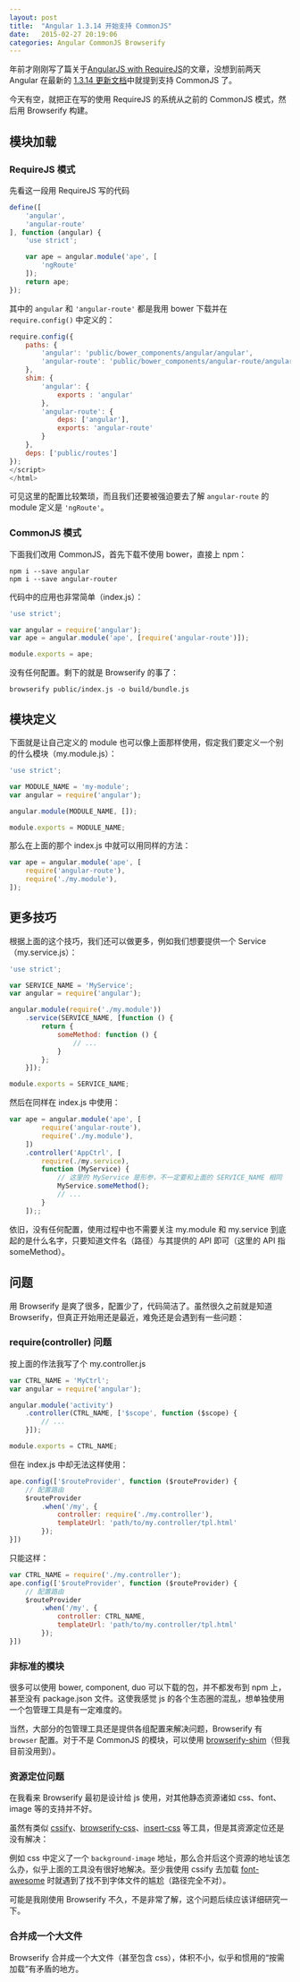 ```yaml
---
layout: post
title:  "Angular 1.3.14 开始支持 CommonJS"
date:   2015-02-27 20:19:06
categories: Angular CommonJS Browserify
---
```


年前才刚刚写了篇关于[AngularJS with RequireJS](http://csbun.github.io/blog/angular/requirejs/2015/02/15/ng-with-requirejs.html)的文章，没想到前两天 Angular 在最新的 [1.3.14 更新文档](http://angularjs.blogspot.com/2015/02/new-angularjs-releases-140-beta5-and.html)中就提到支持 CommonJS 了。

今天有空，就把正在写的使用 RequireJS 的系统从之前的 CommonJS 模式，然后用 Browserify 构建。

## 模块加载

### RequireJS 模式

先看这一段用 RequireJS 写的代码

```javascript
define([
    'angular',
    'angular-route'
], function (angular) {
    'use strict';

    var ape = angular.module('ape', [
        'ngRoute'
    ]);
    return ape;
});
```

其中的 `angular` 和 `'angular-route'` 都是我用 bower 下载并在 `require.config()` 中定义的：

```javascript
require.config({
    paths: {
        'angular': 'public/bower_components/angular/angular',
        'angular-route': 'public/bower_components/angular-route/angular-route',
    },
    shim: {
        'angular': {
            exports : 'angular'
        },
        'angular-route': {
            deps: ['angular'],
            exports: 'angular-route'
        }
    },
    deps: ['public/routes']
});
</script>
</html>
```

可见这里的配置比较繁琐，而且我们还要被强迫要去了解 `angular-route` 的 module 定义是 `'ngRoute'`。


### CommonJS 模式

下面我们改用 CommonJS，首先下载不使用 bower，直接上 npm：

```
npm i --save angular
npm i --save angular-router
```

代码中的应用也非常简单（index.js）：

```javascript
'use strict';

var angular = require('angular');
var ape = angular.module('ape', [require('angular-route')]);

module.exports = ape;
```

没有任何配置。剩下的就是 Browserify 的事了：

```
browserify public/index.js -o build/bundle.js
```


## 模块定义

下面就是让自己定义的 module 也可以像上面那样使用，假定我们要定义一个别的什么模块（my.module.js）：

```javascript
'use strict';

var MODULE_NAME = 'my-module';
var angular = require('angular');

angular.module(MODULE_NAME, []);

module.exports = MODULE_NAME;
```

那么在上面的那个 index.js 中就可以用同样的方法：

```javascript
var ape = angular.module('ape', [
    require('angular-route'),
    require('./my.module'),
]);
```


## 更多技巧

根据上面的这个技巧，我们还可以做更多，例如我们想要提供一个 Service（my.service.js）：

```javascript
'use strict';

var SERVICE_NAME = 'MyService';
var angular = require('angular');

angular.module(require('./my.module'))
    .service(SERVICE_NAME, [function () {
        return {
            someMethod: function () {
                // ...
            }
        };
    }]);

module.exports = SERVICE_NAME;
```

然后在同样在 index.js 中使用：

```javascript
var ape = angular.module('ape', [
        require('angular-route'),
        require('./my.module'),
    ])
    .controller('AppCtrl', [
        require(./my.service),
        function (MyService) {
            // 这里的 MyService 是形参，不一定要和上面的 SERVICE_NAME 相同
            MyService.someMethod();
            // ...
        }
    ]);;
```

依旧，没有任何配置，使用过程中也不需要关注 my.module 和 my.service 到底起的是什么名字，只要知道文件名（路径）与其提供的 API 即可（这里的 API 指 someMethod）。

## 问题

用 Browserify 是爽了很多，配置少了，代码简洁了。虽然很久之前就是知道 Browserify，但真正开始用还是最近，难免还是会遇到有一些问题：

### require(controller) 问题

按上面的作法我写了个 my.controller.js

```javascript
var CTRL_NAME = 'MyCtrl';
var angular = require('angular');

angular.module('activity')
    .controller(CTRL_NAME, ['$scope', function ($scope) {
        // ...
    }]);

module.exports = CTRL_NAME;
```

但在 index.js 中却无法这样使用：

```javascript
ape.config(['$routeProvider', function ($routeProvider) {
    // 配置路由
    $routeProvider
        .when('/my', {
            controller: require('./my.controller'),
            templateUrl: 'path/to/my.controller/tpl.html'
        });
}])
```

只能这样：

```javascript
var CTRL_NAME = require('./my.controller');
ape.config(['$routeProvider', function ($routeProvider) {
    // 配置路由
    $routeProvider
        .when('/my', {
            controller: CTRL_NAME,
            templateUrl: 'path/to/my.controller/tpl.html'
        });
}])
```

### 非标准的模块

很多可以使用 bower, component, duo 可以下载的包，并不都发布到 npm 上，甚至没有 package.json 文件。这使我感觉 js 的各个生态圈的混乱，想单独使用一个包管理工具是有一定难度的。

当然，大部分的包管理工具还是提供各组配置来解决问题，Browserify 有 `browser` 配置。对于不是 CommonJS 的模块，可以使用 [browserify-shim](https://github.com/thlorenz/browserify-shim)（但我目前没用到）。

### 资源定位问题

在我看来 Browserify 最初是设计给 js 使用，对其他静态资源诸如 css、font、image 等的支持并不好。

虽然有类似 [cssify](https://www.npmjs.com/package/cssify)、[browserify-css](https://www.npmjs.com/package/browserify-css)、[insert-css](https://www.npmjs.com/package/insert-css) 等工具，但是其资源定位还是没有解决：

例如 css 中定义了一个 `background-image` 地址，那么合并后这个资源的地址该怎么办，似乎上面的工具没有很好地解决。至少我使用 cssify 去加载 [font-awesome](https://www.npmjs.com/package/font-awesome) 时就遇到了找不到字体文件的尴尬（路径完全不对）。

可能是我刚使用 Browserify 不久，不是非常了解，这个问题后续应该详细研究一下。

### 合并成一个大文件

Browserify 合并成一个大文件（甚至包含 css），体积不小，似乎和惯用的“按需加载”有矛盾的地方。
